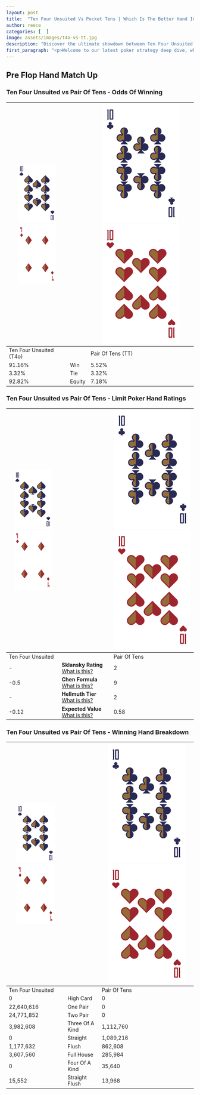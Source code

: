 ```yaml
---
layout: post
title:  "Ten Four Unsuited Vs Pocket Tens | Which Is The Better Hand In Poker? A Complete Guide"
author: reece
categories: [  ]
image: assets/images/t4o-vs-tt.jpg
description: "Discover the ultimate showdown between Ten Four Unsuited and Pair Of Tens in poker! Uncover the odds, strategies, and scenarios where one hand triumphs over the other. Get ready to up your poker game with this thrilling analysis."
first_paragraph: "<p>Welcome to our latest poker strategy deep dive, where we're pitting two distinct hands against each other in a high-stakes showdown: Ten Four Unsuited vs Pair Of Tens.</p><p>In the dynamic world of poker, every decision counts, and knowing which hand holds the upper hand is key to your success at the table.</p><p>In this article, we'll dissect these two hands, explore the scenarios where one dominates the other, and equip you with the knowledge to make strategic choices that can tip the odds in your favor.</p><p>Get ready to unravel the intriguing dynamics of these poker hands and elevate your game to new heights.</p>"
---
```




[comment]: # (sp0)

## Pre Flop Hand Match Up

<div class="table hand-ratings" markdown="1"> 



### Ten Four Unsuited vs Pair Of Tens - Odds Of Winning


    
| ![image info](assets/images/hand1/T.png) ![image info](assets/images/hand1/4o.png) |  | ![image info](assets/images/hand2/T.png) ![image info](assets/images/hand2/To.png) |
| -------- | -------- | -------- |
| Ten Four Unsuited (T4o) |  | Pair Of Tens (TT) |
| 91.16% | Win | 5.52% |
| 3.32% | Tie | 3.32% |
| 92.82% | Equity | 7.18% |




[comment]: # (sp1)



### Ten Four Unsuited vs Pair Of Tens - Limit Poker Hand Ratings


    
| ![image info](assets/images/hand1/T.png) ![image info](assets/images/hand1/4o.png) |  | ![image info](assets/images/hand2/T.png) ![image info](assets/images/hand2/To.png) |
| -------- | -------- | -------- |
| Ten Four Unsuited |  | Pair Of Tens |
| - | **Sklansky Rating** [What is this?](/sklansky-rating-explained) | 2 |
| -0.5 | **Chen Formula** [What is this?](/chen-formula-explained) | 9 |
| - | **Hellmuth Tier** [What is this?](/Hellmuth-tier-explained) | 2 |
| -0.12 | **Expected Value** [What is this?](/expected-value-explained) | 0.58 |




[comment]: # (sp2)



### Ten Four Unsuited vs Pair Of Tens - Winning Hand Breakdown


    
| ![image info](assets/images/hand1/T.png) ![image info](assets/images/hand1/4o.png) |  | ![image info](assets/images/hand2/T.png) ![image info](assets/images/hand2/To.png) |
| -------- | -------- | -------- |
| Ten Four Unsuited |  | Pair Of Tens |
| 0 | High Card | 0 |
| 22,640,616 | One Pair | 0 |
| 24,771,852 | Two Pair | 0 |
| 3,982,608 | Three Of A Kind | 1,112,760 |
| 0 | Straight | 1,089,216 |
| 1,177,632 | Flush | 862,608 |
| 3,607,560 | Full House | 285,984 |
| 0 | Four Of A Kind | 35,640 |
| 15,552 | Straight Flush | 13,968 |




[comment]: # (sp3)



</div>

[comment]: # (sp4)



[comment]: # (sp5)

